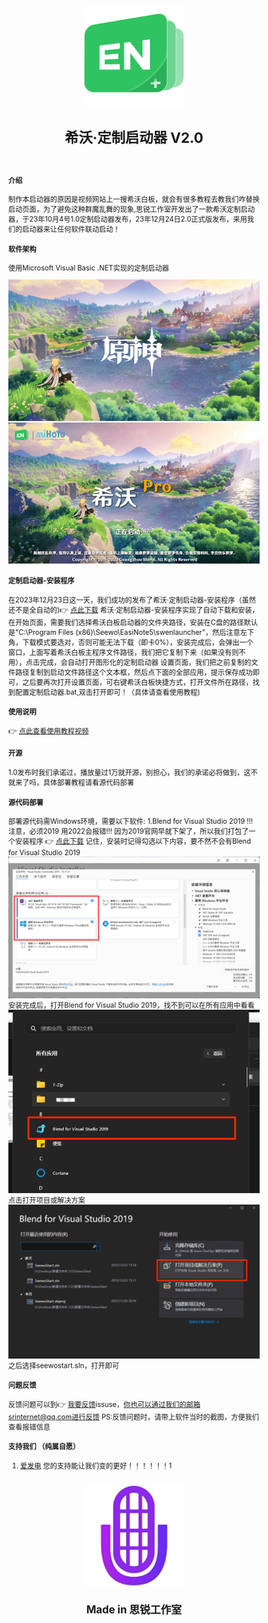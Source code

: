 <div align="center">
<br>
<a href='github的开源路径'><img src='/en.png' alt='en-ico' height="200" width="200"></img></a>
<h1>希沃·定制启动器 V2.0</h1>
</h1>
</br>
</div> 

#### 介绍
制作本启动器的原因是视频网站上一搜希沃白板，就会有很多教程去教我们咋替换启动页面，为了避免这种群魔乱舞的现象,思锐工作室开发出了一款希沃定制启动器，于23年10月4号1.0定制启动器发布，23年12月24日2.0正式版发布，来用我们的启动器来让任何软件联动启动！

#### 软件架构
使用Microsoft Visual Basic .NET实现的定制启动器

![界面预览](start.png)
![界面预览](seewopro.png)


#### 定制启动器-安装程序
在2023年12月23日这一天，我们成功的发布了希沃·定制启动器-安装程序（虽然还不是全自动的):point_right: [点此下载](https://disk.srinternet.top/d/%E5%B8%8C%E6%B2%83%E5%AE%9A%E5%88%B6%E5%90%AF%E5%8A%A8%E5%99%A8/%E5%AE%9A%E5%88%B6%E5%90%AF%E5%8A%A8%E5%99%A82.0%E8%87%AA%E5%8A%A8%E5%8C%96%E5%AE%89%E8%A3%85%E7%A8%8B%E5%BA%8F.exe)
希沃·定制启动器-安装程序实现了自动下载和安装，在开始页面，需要我们选择希沃白板启动器的文件夹路径，安装在C盘的路径默认是"C:\Program Files (x86)\Seewo\EasiNote5\swenlauncher"，然后注意左下角，下载模式要选对，否则可能无法下载（即卡0%），安装完成后，会弹出一个窗口，上面写着希沃白板主程序文件路径，我们把它复制下来（如果没有则不用），点击完成，会自动打开图形化的定制启动器 设置页面，我们把之前复制的文件路径复制到启动文件路径这个文本框，然后点下面的全部应用，提示保存成功即可，之后要再次打开设置页面，可右键希沃白板快捷方式，打开文件所在路径，找到配置定制启动器.bat,双击打开即可！（具体请查看使用教程)



#### 使用说明

 :point_right: [点此查看使用教程视频](https://www.bilibili.com/video/BV1eC4y1D73H/)

#### 开源
1.0发布时我们承诺过，播放量过1万就开源，别担心，我们的承诺必将做到，这不就来了吗，具体部署教程请看源代码部署



#### 源代码部署
 部署源代码需Windows环境，需要以下软件:
1.Blend for Visual Studio 2019
!!!注意，必须2019 用2022会报错!!!
因为2019官网早就下架了，所以我们打包了一个安装程序
 :point_right: [点此下载](https://disk.srinternet.top/d/%E5%B8%8C%E6%B2%83%E5%AE%9A%E5%88%B6%E5%90%AF%E5%8A%A8%E5%99%A8/VS2019/VS-2019%E5%AE%89%E8%A3%85%E7%A8%8B%E5%BA%8F.exe)
记住，安装时记得勾选以下内容，要不然不会有Blend for Visual Studio 2019
![界面预览](vsinstall.png)
安装完成后，打开Blend for Visual Studio 2019，找不到可以在所有应用中看看
![界面预览](blend.png)
点击打开项目或解决方案
![界面预览](blend1.png)
之后选择seewostart.sln，打开即可

#### 问题反馈
反馈问题可以到:point_right: [我要反馈](https://github.com/SRInternet/Seewo-Custom_Start/issues/new)issuse，你也可以通过我们的邮箱srinternet@qq.com进行反馈
PS:反馈问题时，请带上软件当时的截图，方便我们查看报错信息




#### 支持我们 （纯属自愿）
1.  [爱发电](https://afdian.net/a/srinternet)
您的支持能让我们变的更好！！！！！！1

<div align="center">
<br>
<img src='/sr.png' alt='sr-ico' height="200" width="200"></img></a>
<h2>Made in 思锐工作室<h2/>

